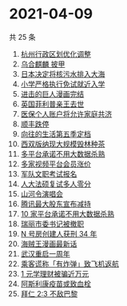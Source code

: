 # 2021-04-09

共 25 条

<!-- BEGIN ZHIHUSEARCH -->
<!-- 最后更新时间 Fri Apr 09 2021 21:08:32 GMT+0800 (China Standard Time) -->
1. [杭州行政区划优化调整](https://www.zhihu.com/search?q=杭州区划)
1. [乌合麒麟 披甲](https://www.zhihu.com/search?q=乌合麒麟)
1. [日本决定将核污水排入大海](https://www.zhihu.com/search?q=日本核污水)
1. [小学严格执行免试就近入学](https://www.zhihu.com/search?q=就近入学)
1. [进击的巨人漫画完结](https://www.zhihu.com/search?q=进击的巨人)
1. [英国菲利普亲王去世](https://www.zhihu.com/search?q=菲利普亲王)
1. [医保个人账户将允许家庭共济](https://www.zhihu.com/search?q=医保)
1. [顺丰跌停](https://www.zhihu.com/search?q=顺丰)
1. [向往的生活第五季定档](https://www.zhihu.com/search?q=向往的生活)
1. [西双版纳现大规模毁林种茶](https://www.zhihu.com/search?q=毁林种茶)
1. [多平台承诺不用大数据杀熟](https://www.zhihu.com/search?q=大数据杀熟)
1. [多家视频平台会员涨价](https://www.zhihu.com/search?q=视频平台)
1. [军队文职考试报名](https://www.zhihu.com/search?q=军队文职)
1. [人大法硕复试多人零分](https://www.zhihu.com/search?q=人大法硕)
1. [山河令演唱会](https://www.zhihu.com/search?q=山河令)
1. [腾讯最大股东宣布减持](https://www.zhihu.com/search?q=腾讯)
1. [10 家平台承诺不用大数据杀熟](https://www.zhihu.com/search?q=大数据杀熟)
1. [瑞丽市委书记被撤职](https://www.zhihu.com/search?q=瑞丽)
1. [N 号房创建人获刑 34 年](https://www.zhihu.com/search?q=韩国n号房)
1. [海贼王漫画最新话](https://www.zhihu.com/search?q=海贼王)
1. [武汉重启一周年](https://www.zhihu.com/search?q=武汉重启)
1. [乘客谎称「有炸弹」致飞机返航](https://www.zhihu.com/search?q=飞机有炸弹)
1. [1 元学理财被骗近万元](https://www.zhihu.com/search?q=1元学理财)
1. [阿斯利康疫苗或致血栓](https://www.zhihu.com/search?q=阿斯利康)
1. [拜仁 2:3 不敌巴黎](https://www.zhihu.com/search?q=拜仁)
<!-- END ZHIHUSEARCH -->
